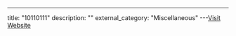 ---
title: "10110111"
description: ""
external_category: "Miscellaneous"
---[Visit Website](https://github.com/10110111)

